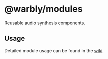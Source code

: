 # @warbly/modules

Reusable audio synthesis components.

## Usage

Detailed module usage can be found in the [wiki](https://github.com/warbly/warbly-modules/wiki/Modules).
